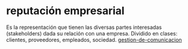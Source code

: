 # reputación empresarial

Es la representación que tienen las diversas partes interesadas (stakeholders) dada su relación con una empresa. Dividido en clases: clientes, proveedores, empleados, sociedad. [gestion-de-comunicacion](gestion-de-comunicacion.md)
